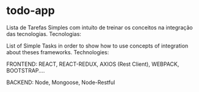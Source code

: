 # todo-app
Lista de Tarefas Simples com intuíto de treinar os conceitos na integração das tecnologias.
Tecnologias:

List of Simple Tasks in order to show how to use concepts of integration about theses frameworks.
Technologies:


FRONTEND:
REACT, REACT-REDUX, AXIOS (Rest Client), WEBPACK, BOOTSTRAP....

BACKEND:
Node, Mongoose, Node-Restful
